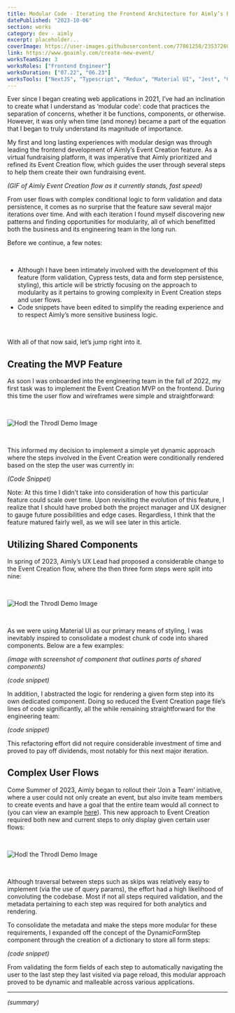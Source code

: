 ```yaml
---
title: Modular Code - Iterating the Frontend Architecture for Aimly’s Event Creation Feature
datePublished: "2023-10-06"
section: works
category: dev - aimly
excerpt: placeholder...
coverImage: https://user-images.githubusercontent.com/77861258/235372607-f5b674ef-95f6-4acb-8e49-6dcf33cc3778.jpg
link: https://www.goaimly.com/create-new-event/
worksTeamSize: 3
worksRoles: ["Frontend Engineer"]
worksDuration: ["07.22", "06.23"]
worksTools: ["NextJS", "Typescript", "Redux", "Material UI", "Jest", "Cypress"]
---
```


Ever since I began creating web applications in 2021, I’ve had an inclination to create what I understand as ‘modular code’: code that practices the separation of concerns, whether it be functions, components, or otherwise. However, it was only when time (and money) became a part of the equation that I began to truly understand its magnitude of importance.

My first and long lasting experiences with modular design was through leading the frontend development of Aimly’s Event Creation feature. As a virtual fundraising platform, it was imperative that Aimly prioritized and refined its Event Creation flow, which guides the user through several steps to help them create their own fundraising event.

_(GIF of Aimly Event Creation flow as it currently stands, fast speed)_

From user flows with complex conditional logic to form validation and data persistence, it comes as no surprise that the feature saw several major iterations over time. And with each iteration I found myself discovering new patterns and finding opportunities for modularity, all of which benefitted both the business and its engineering team in the long run.

Before we continue, a few notes:

<br/>

- Although I have been intimately involved with the development of this feature (form validation, Cypress tests, data and form step persistence, styling), this article will be strictly focusing on the approach to modularity as it pertains to growing complexity in Event Creation steps and user flows.
- Code snippets have been edited to simplify the reading experience and to respect Aimly’s more sensitive business logic.

<br/>

With all of that now said, let’s jump right into it.

## Creating the MVP Feature

As soon I was onboarded into the engineering team in the fall of 2022, my first task was to implement the Event Creation MVP on the frontend. During this time the user flow and wireframes were simple and straightforward:

<br/>

<Image
    src="https://github.com/rfougy/riv.systems/assets/77861258/865d8f66-c033-44ff-92a0-44381b66bd53"
    alt="Hodl the Throdl Demo Image" 
    aspectRatio="300:73"
/>

<br/>

This informed my decision to implement a simple yet dynamic approach where the steps involved in the Event Creation were conditionally rendered based on the step the user was currently in:

_(Code Snippet)_

Note: At this time I didn’t take into consideration of how this particular feature could scale over time. Upon revisiting the evolution of this feature, I realize that I should have probed both the project manager and UX designer to gauge future possibilities and edge cases. Regardless, I think that the feature matured fairly well, as we will see later in this article.

## Utilizing Shared Components

In spring of 2023, Aimly’s UX Lead had proposed a considerable change to the Event Creation flow, where the then three form steps were split into nine:

<br/>

<Image
    src="https://github.com/rfougy/riv.systems/assets/77861258/ba9dded9-e6c5-4f8e-a79d-f6414d65cbe5"
    alt="Hodl the Throdl Demo Image" 
    aspectRatio="500:151"
/>

<br/>

As we were using Material UI as our primary means of styling, I was inevitably inspired to consolidate a modest chunk of code into shared components. Below are a few examples:

_(image with screenshot of component that outlines parts of shared components)_

_(code snippet)_

In addition, I abstracted the logic for rendering a given form step into its own dedicated component. Doing so reduced the Event Creation page file’s lines of code significantly, all the while remaining straightforward for the engineering team:

_(code snippet)_

This refactoring effort did not require considerable investment of time and proved to pay off dividends, most notably for this next major iteration.

## Complex User Flows

Come Summer of 2023, Aimly began to rollout their ‘Join a Team’ initiative, where a user could not only create an event, but also invite team members to create events and have a goal that the entire team would all connect to (you can view an example [here](https://goaimly.com/example-store)). This new approach to Event Creation required both new and current steps to only display given certain user flows:

<br/>

<Image
    src="https://github.com/rfougy/riv.systems/assets/77861258/b2c5cc8c-dc79-4e27-9721-7d358580b6e4"
    alt="Hodl the Throdl Demo Image" 
    aspectRatio="300:181"
/>

<br/>

Although traversal between steps such as skips was relatively easy to implement (via the use of query params), the effort had a high likelihood of convoluting the codebase. Most if not all steps required validation, and the metadata pertaining to each step was required for both analytics and rendering.

To consolidate the metadata and make the steps more modular for these requirements, I expanded off the concept of the DynamicFormStep component through the creation of a dictionary to store all form steps:

_(code snippet)_

From validating the form fields of each step to automatically navigating the user to the last step they last visited via page reload, this modular approach proved to be dynamic and malleable across various applications.

---

_(summary)_
